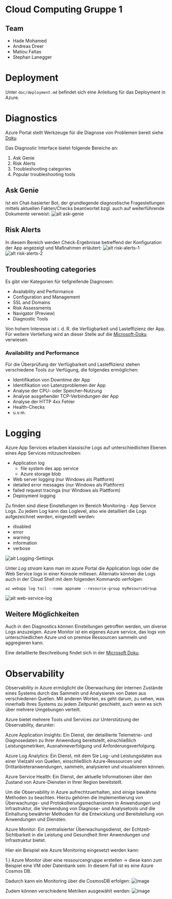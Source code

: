 # Cloud Computing Gruppe 1

## Team

- Hade Mohamed
- Andreas Dreer
- Matiou Faltas
- Stephan Lanegger

# Deployment

Unter `doc/deployment.md` befindet sich eine Anleitung für das Deployment in Azure.

# Diagnostics

Azure Portal stellt Werkzeuge für die Diagnose von Problemen bereit siehe [Doku](https://learn.microsoft.com/en-us/azure/app-service/overview-diagnostics)

Das Diagnostic Interface bietet folgende Bereiche an:

1. Ask Genie
2. Risk Alerts
3. Troubleshooting categories
4. Popular troubleshooting tools

## Ask Genie

Ist ein Chat-basierter Bot, der grundlegende diagnostische Fragestellungen mittels aktuellen Fakten/Checks beantwortet bzgl. auch auf weiterführende Dokumente verweist:
![alt ask-genie](./doc/images/diagnostics/ask-genie.png)

## Risk Alerts

In diesem Bereich werden Check-Ergebnisse betreffend der Konfiguration der App angezeigt und Maßnahmen erläutert:
![alt risk-alerts-1](./doc/images/diagnostics/risk-alerts-1.png)
![alt risk-alerts-2](./doc/images/diagnostics/risk-alerts-2.png)

## Troubleshooting categories

Es gibt vier Kategorien für tiefgreifende Diagnosen:

- Availability and Performance
- Configuration and Management
- SSL and Domains
- Risk Assessments
- Navigator (Preview)
- Diagnostic Tools

Von hohem Interesse ist i. d. R. die Verfügbarkeit und Lasteffizienz der App. Für weitere Vertiefung wird an dieser Stelle auf die [Microsoft-Doku](https://learn.microsoft.com/en-us/azure/app-service/overview-diagnostics) verwiesen.

### Availability and Performance

Für die Überprüfung der Verfügbarkeit und Lasteffizienz stehen verschiedene Tools zur Verfügung, die folgendes ermöglichen:

- Identifikation von Downtime der App
- Identifikation von Latenzproblemen der App
- Analyse der CPU- oder Speicher-Nutzung
- Analyse ausgehender TCP-Verbindungen der App
- Analyse der HTTP 4xx Fehler
- Health-Checks
- u.v.m.


# Logging

Azure App Services erlauben klassische Logs auf unterschiedlichen Ebenen eines App Services mitzuschreiben: 

  * Application log
    * file system des app service
    * Azure storage blob
  * Web server logging (nur Windows als Plattform)
  * detailed error messages (nur Windows als Plattform)
  * failed request tracinga (nur Windows als Plattform)
  * Deployment logging


Zu finden sind diese Einstellungen im Bereich Monitoring - App Service Logs. 
Zu jedem Log kann das Loglevel, also wie detailliert die Logs aufgezeichnet werden, eingestellt werden:

  * disabled
  * error
  * warning
  * information
  * verbose

![alt Logging-Settings](.doc/images/logging/log-settings.jpg)

Unter _Log stream_ kann man im azure Portal die Application logs oder die Web Service logs in einer Konsole mitlesen. Alternativ können die Logs auch in der Cloud Shell mit dem folgenden Kommando verfolgen:

```CloudShell
az webapp log tail --name appname --resource-group myResourceGroup
```

![alt web-service-log](.doc/images/logging/webserver-log.jpg)

## Weitere Möglichkeiten 

Auch in den Diagnostics können Einstellungen getroffen werden, um diverse Logs anzuzeigen. 
Azure Monitor ist ein eigenes Azure service, das logs von unterschiedlichen Azure und on premise Ressourcen sammeln und aggregieren kann. 

Eine detaillierte Beschreibung findet sich in der [Microsoft Doku](https://learn.microsoft.com/en-us/azure/app-service/troubleshoot-diagnostic-logs).


# Observability 
Observability in Azure ermöglicht die Überwachung der internen Zustände eines Systems durch das Sammeln und Analysieren von Daten aus verschiedenen Quellen. 
Mit anderen Worten, es geht darum, zu sehen, was innerhalb Ihres Systems zu jedem Zeitpunkt geschieht, auch wenn es sich über mehrere Umgebungen verteilt.

Azure bietet mehrere Tools und Services zur Unterstützung der Observability, darunter:

Azure Application Insights: Ein Dienst, der detaillierte Telemetrie- und Diagnosedaten zu Ihrer Anwendung bereitstellt, einschließlich 
Leistungsmetriken, Ausnahmeverfolgung und Anforderungsverfolgung.

Azure Log Analytics: Ein Dienst, mit dem Sie Log- und Leistungsdaten aus einer Vielzahl von Quellen, einschließlich Azure-Ressourcen und
Drittanbieteranwendungen, sammeln, analysieren und visualisieren können.

Azure Service Health: Ein Dienst, der aktuelle Informationen über den Zustand von Azure-Diensten in Ihrer Region bereitstellt.

Um die Observability in Azure aufrechtzuerhalten, sind einige bewährte Methoden zu beachten. Hierzu gehören die Implementierung
von Überwachungs- und Protokollierungsmechanismen in Anwendungen und Infrastruktur, die Verwendung von Diagnose- und Analysetools und die Einhaltung
bewährter Methoden für die Entwicklung und Bereitstellung von Anwendungen und Diensten.


Azure Monitor: Ein zentralisierter Überwachungsdienst, der Echtzeit-Sichtbarkeit in die 
Leistung und Gesundheit Ihrer Anwendungen und Infrastruktur bietet.

Hier ein Beispiel wie Azure Monitoring eingesetzt werden kann: 

1.) Azure Monitor über eine ressourcengruppe erstellen -> diese kann zum Beispiel eine VM oder Datenbank sein. In diesem Fall ist es eine Azure Cosmos DB.

Dadurch kann ein Monitoring über die CosmosDB erfolgen: 
![image](https://user-images.githubusercontent.com/74449850/225974841-fef121d4-766d-4027-91fc-9ae7c7aac35a.png)

Zudem können verschiedene Metriken ausgewählt werden: 
 ![image](https://user-images.githubusercontent.com/74449850/225974952-6076be83-aa2c-4875-bf22-e3189d605a57.png)

